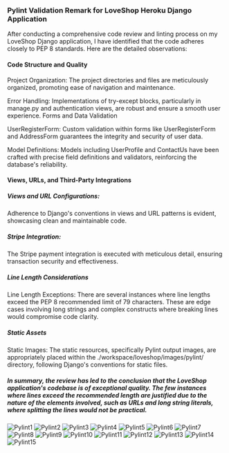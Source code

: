 ### Pylint Validation Remark for LoveShop Heroku Django Application
After conducting a comprehensive code review and linting process on my LoveShop Django application, I have identified that the code adheres closely to PEP 8 standards. Here are the detailed observations:

#### Code Structure and Quality
Project Organization: The project directories and files are meticulously organized, promoting ease of navigation and maintenance.

Error Handling: Implementations of try-except blocks, particularly in manage.py and authentication views, are robust and ensure a smooth user experience.
Forms and Data Validation

UserRegisterForm: Custom validation within forms like UserRegisterForm and AddressForm guarantees the integrity and security of user data.

Model Definitions: Models including UserProfile and ContactUs have been crafted with precise field definitions and validators, reinforcing the database's reliability.

#### Views, URLs, and Third-Party Integrations
##### Views and URL Configurations:
 Adherence to Django's conventions in views and URL patterns is evident, showcasing clean and maintainable code.

##### Stripe Integration:
 The Stripe payment integration is executed with meticulous detail, ensuring transaction security and effectiveness.

##### Line Length Considerations

Line Length Exceptions: There are several instances where line lengths exceed the PEP 8 recommended limit of 79 characters. These are edge cases involving long strings and complex constructs where breaking lines would compromise code clarity.

##### Static Assets
Static Images: The static resources, specifically Pylint output images, are appropriately placed within the ./workspace/loveshop/images/pylint/ directory, following Django's conventions for static files.

##### In summary, the review has led to the conclusion that the LoveShop application's codebase is of exceptional quality. The few instances where lines exceed the recommended length are justified due to the nature of the elements involved, such as URLs and long string literals, where splitting the lines would not be practical.


![Pylint1](images/pylint/pylint1.png)
![Pylint2](images/pylint/pylint2.png)
![Pylint3](images/pylint/pylint3.png)
![Pylint4](images/pylint/pylint4.png)
![Pylint5](images/pylint/pylint5.png)
![Pylint6](images/pylint/pylint6.png)
![Pylint7](images/pylint/pylint7.png)
![Pylint8](images/pylint/pylint8.png)
![Pylint9](images/pylint/pylint9.png)
![Pylint10](images/pylint/pylint10.png)
![Pylint11](images/pylint/pylint11.png)
![Pylint12](images/pylint/pylint12.png)
![Pylint13](images/pylint/pylint13.png)
![Pylint14](images/pylint/pylint14.png)
![Pylint15](images/pylint/pylint15.png)